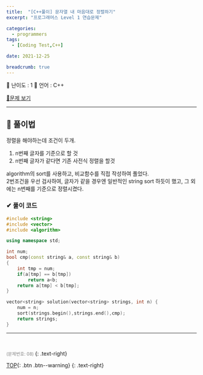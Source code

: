 ```yaml
---
title:  "[C++풀이] 문자열 내 마음대로 정렬하기"  
excerpt: "프로그래머스 Level 1 연습문제"

categories:
  - programmers
tags:
  - [Coding Test,C++]

date: 2021-12-25

breadcrumb: true
---
```


<div class="notice--warning" markdown=1>
 <span>📄 난이도 : 1   </span> 
 <span>📄 언어 : C++  </span> 
 </div>
 
 [📂문제 보기](https://programmers.co.kr/learn/courses/30/lessons/12915) 

***
##  🔶 풀이법
정렬을 해야하는데 조건이 두개.
1. n번째 글자를 기준으로 할 것
2. n번째 글자가 같다면 기존 사전식 정렬을 할것

algorithm의 sort를 사용하고, 비교함수를 직접 작성하여 풀었다.   
2번조건을 우선 검사하여, 글자가 같을 경우엔 일반적인 string sort 하듯이 했고, 그 외에는 n번째를 기준으로 정렬시켰다.

### ✔ 풀이 코드 

```c++
#include <string>
#include <vector>
#include <algorithm>

using namespace std;

int num;
bool cmp(const string& a, const string& b)
{
    int tmp = num;
    if(a[tmp] == b[tmp])
        return a<b;
    return a[tmp] < b[tmp];     
}

vector<string> solution(vector<string> strings, int n) {
    num = n;
    sort(strings.begin(),strings.end(),cmp);
    return strings;
}
```
--- 
<br>


  <small style ="color:gray;">(문제번호: 08) </small> 
 {: .text-right}

[TOP](#){: .btn .btn--warning} 
{: .text-right}